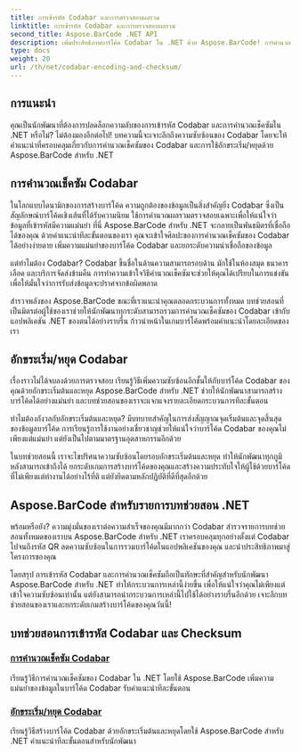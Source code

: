 ```yaml
---
title: การเข้ารหัส Codabar และการตรวจสอบผลรวม
linktitle: การเข้ารหัส Codabar และการตรวจสอบผลรวม
second_title: Aspose.BarCode .NET API
description: เพิ่มประสิทธิภาพบาร์โค้ด Codabar ใน .NET ด้วย Aspose.BarCode! การคำนวณเช็คซัมหลักเพื่อให้ได้ข้อมูลที่แม่นยำ สร้างตัวละครเริ่ม/หยุดได้อย่างง่ายดายด้วยบทช่วยสอนของเรา
type: docs
weight: 20
url: /th/net/codabar-encoding-and-checksum/
---
```

## การแนะนำ

คุณเป็นนักพัฒนาที่ต้องการปลดล็อกความลับของการเข้ารหัส Codabar และการคำนวณเช็คซัมใน .NET หรือไม่? ไม่ต้องมองอีกต่อไป! บทความนี้จะเจาะลึกถึงความซับซ้อนของ Codabar โดยจะให้คำแนะนำที่ครอบคลุมเกี่ยวกับการคำนวณเช็คซัมของ Codabar และการใช้อักขระเริ่ม/หยุดด้วย Aspose.BarCode สำหรับ .NET

## การคำนวณเช็คซัม Codabar
ในโลกแบบไดนามิกของการสร้างบาร์โค้ด ความถูกต้องของข้อมูลเป็นสิ่งสำคัญยิ่ง Codabar ซึ่งเป็นสัญลักษณ์บาร์โค้ดเชิงเส้นที่ได้รับความนิยม ใช้การคำนวณผลรวมตรวจสอบเฉพาะเพื่อให้แน่ใจว่าข้อมูลที่เข้ารหัสมีความแม่นยำ ที่นี่ Aspose.BarCode สำหรับ .NET จะกลายเป็นพันธมิตรที่เชื่อถือได้ของคุณ ด้วยคำแนะนำทีละขั้นตอนของเรา คุณจะเข้าใจศิลปะของการคำนวณเช็คซัมของ Codabar ได้อย่างง่ายดาย เพิ่มความแม่นยำของบาร์โค้ด Codabar และยกระดับความน่าเชื่อถือของข้อมูล

แต่ทำไมต้อง Codabar? Codabar ขึ้นชื่อในด้านความสามารถรอบด้าน มักใช้ในห้องสมุด ธนาคารเลือด และบริการจัดส่งข้ามคืน การทำความเข้าใจวิธีคำนวณเช็คซัมจะช่วยให้คุณได้เปรียบในการแข่งขันเพื่อให้มั่นใจว่าการรับส่งข้อมูลจะปราศจากข้อผิดพลาด

สำรวจพลังของ Aspose.BarCode ขณะที่เราแนะนำคุณตลอดกระบวนการทั้งหมด บทช่วยสอนที่เป็นมิตรต่อผู้ใช้ของเราช่วยให้นักพัฒนาทุกระดับสามารถรวมการคำนวณเช็คซัมของ Codabar เข้ากับแอปพลิเคชัน .NET ของตนได้อย่างราบรื่น ก้าวนำหน้าในเกมบาร์โค้ดพร้อมคำแนะนำโดยละเอียดของเรา

## อักขระเริ่ม/หยุด Codabar
เรื่องราวไม่ได้จบลงด้วยการตรวจสอบ เรียนรู้วิธีเพิ่มความซับซ้อนอีกชั้นให้กับบาร์โค้ด Codabar ของคุณด้วยอักขระเริ่มต้นและหยุด Aspose.BarCode สำหรับ .NET ช่วยให้นักพัฒนาสามารถสร้างบาร์โค้ดได้อย่างแม่นยำ และบทช่วยสอนของเราจะแจกแจงรายละเอียดกระบวนการทีละขั้นตอน

ทำไมต้องกังวลกับอักขระเริ่มต้นและหยุด? มีบทบาทสำคัญในการส่งสัญญาณจุดเริ่มต้นและจุดสิ้นสุดของข้อมูลบาร์โค้ด การเรียนรู้การใช้งานอย่างเชี่ยวชาญช่วยให้แน่ใจว่าบาร์โค้ด Codabar ของคุณไม่เพียงแต่แม่นยำ แต่ยังเป็นไปตามมาตรฐานอุตสาหกรรมอีกด้วย

ในบทช่วยสอนนี้ เราจะไขปริศนาความซับซ้อนโดยรอบอักขระเริ่มต้นและหยุด ทำให้นักพัฒนาทุกภูมิหลังสามารถเข้าถึงได้ ยกระดับเกมการสร้างบาร์โค้ดของคุณและสร้างความประทับใจให้ผู้ใช้ด้วยบาร์โค้ดที่ไม่เพียงแต่ทำงานได้อย่างไร้ที่ติ แต่ยังยึดตามหลักปฏิบัติที่ดีที่สุดอีกด้วย

## Aspose.BarCode สำหรับรายการบทช่วยสอน .NET
พร้อมหรือยัง? ความมุ่งมั่นของเราต่อความสำเร็จของคุณมีมากกว่า Codabar สำรวจรายการบทช่วยสอนทั้งหมดของเราบน Aspose.BarCode สำหรับ .NET เราครอบคลุมทุกอย่างตั้งแต่ Codabar ไปจนถึงรหัส QR ลดความซับซ้อนในการรวมบาร์โค้ดในแอปพลิเคชันของคุณ และนำประสิทธิภาพมาสู่โครงการของคุณ

โดยสรุป การเข้ารหัส Codabar และการคำนวณเช็คซัมถือเป็นทักษะที่สำคัญสำหรับนักพัฒนา Aspose.BarCode สำหรับ .NET ทำให้กระบวนการเหล่านี้ง่ายขึ้น เพื่อให้แน่ใจว่าคุณไม่เพียงแต่เข้าใจความซับซ้อนเท่านั้น แต่ยังสามารถนำกระบวนการเหล่านี้ไปใช้ได้อย่างราบรื่นอีกด้วย เจาะลึกบทช่วยสอนของเราและยกระดับเกมสร้างบาร์โค้ดของคุณวันนี้!
## บทช่วยสอนการเข้ารหัส Codabar และ Checksum
### [การคำนวณเช็คซัม Codabar](./codabar-checksum-calculation/)
เรียนรู้วิธีการคำนวณเช็คซัมของ Codabar ใน .NET โดยใช้ Aspose.BarCode เพิ่มความแม่นยำของข้อมูลในบาร์โค้ด Codabar รับคำแนะนำทีละขั้นตอน
### [อักขระเริ่ม/หยุด Codabar](./codabar-start-stop-characters/)
เรียนรู้วิธีสร้างบาร์โค้ด Codabar ด้วยอักขระเริ่มต้นและหยุดโดยใช้ Aspose.BarCode สำหรับ .NET คำแนะนำทีละขั้นตอนสำหรับนักพัฒนา